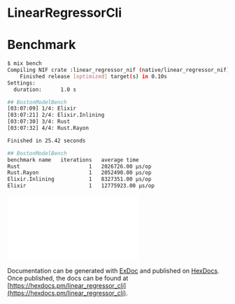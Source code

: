 # LinearRegressorCli

# Benchmark

```bash
$ mix bench
Compiling NIF crate :linear_regressor_nif (native/linear_regressor_nif)...
    Finished release [optimized] target(s) in 0.10s
Settings:
  duration:      1.0 s

## BostonModelBench
[03:07:09] 1/4: Elixir
[03:07:21] 2/4: Elixir.Inlining
[03:07:30] 3/4: Rust
[03:07:32] 4/4: Rust.Rayon

Finished in 25.42 seconds

## BostonModelBench
benchmark name   iterations   average time
Rust                      1   2026726.00 µs/op
Rust.Rayon                1   2052490.00 µs/op
Elixir.Inlining           1   8327351.00 µs/op
Elixir                    1   12775923.00 µs/op

```

![Graph](./bench/graphs/index.html)

Documentation can be generated with [ExDoc](https://github.com/elixir-lang/ex_doc)
and published on [HexDocs](https://hexdocs.pm). Once published, the docs can
be found at [https://hexdocs.pm/linear_regressor_cli](https://hexdocs.pm/linear_regressor_cli).

